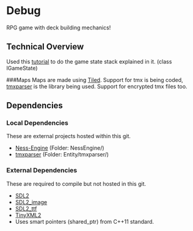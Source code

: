 # Debug
RPG game with deck building mechanics!

## Technical Overview
Used this [tutorial](http://gamedevelopment.tutsplus.com/articles/how-to-build-a-jrpg-a-primer-for-game-developers--gamedev-6676) to do the game state stack explained in it. (class IGameState)

###Maps
Maps are made using [Tiled](http://www.mapeditor.org/). Support for tmx is being coded, [tmxparser](https://github.com/andrewrk/tmxparser) is the library being used. Support for encrypted tmx files too.


## Dependencies
### Local Dependencies
These are external projects hosted within this git.
- [Ness-Engine](http://ness-engine.com) (Folder: NessEngine/)
- [tmxparser](https://github.com/andrewrk/tmxparser) (Folder: Entity/tmxparser/)

### External Dependencies
These are required to compile but not hosted in this git.
- [SDL2](http://libsdl.org)
- [SDL2_image](https://www.libsdl.org/projects/SDL_image/)
- [SDL2_ttf](https://www.libsdl.org/projects/SDL_ttf/)
- [TinyXML2](http://www.grinninglizard.com/tinyxml2/)
- Uses smart pointers (shared_ptr) from C++11 standard.

